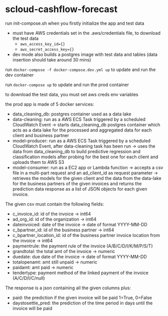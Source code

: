 # scloud-cashflow-forecast


run init-compose.sh when you firstly initialize the app and test data
- must have AWS credentials set in the .aws/credentials file, to download the test data
  - `aws_access_key_id={}`
  - `aws_secret_access_key={}`
- dev mode also builds a postgres image with test data and tables (data insertion should take around 30 mins)

run ` docker-compose -f docker-compose.dev.yml up ` to update and run the dev container

run ` docker-compose up ` to update and run the prod container

to download the test data, you must set aws creds env variables

the prod app is made of 5 docker services:
- data_cleaning_db: postgres container used as a data lake
- data-cleaning: run as a AWS ECS Task triggered by a scheduled CloudWatch Event -> starts data_cleaning_db postgres container which acts as a data lake for the processed and aggregated data for each client and business partner
- model-producer: run as a AWS ECS Task triggered by a scheduled CloudWatch Event, after data-cleaning task has been run -> uses the data from data_cleaning_db to build predictive regression and classification models after probing for the best one for each client and uploads them to AWS S3
- model-consumer: run as a EC2 app or Lambda function -> accepts a csv file in a multi-part request and an ad_client_id as request parameter -> retrieves the models for the given client and the data from the data-lake for the business partners of the given invoices and returns the prediction data response as a list of JSON objects for each given invoice.

The given csv must contain the following fields:
- c_invoice_id: id of the invoice -> int64
- ad_org_id: id of the organization -> int64
- dateinvoiced: date of the invoice -> date of format YYYY-MM-DD
- c_bpartner_id: id of the business partner -> int64
- c_bpartner_location_id: id of the business partner invoice location from the invoice -> int64
- paymentrule: the payment rule of the invoice (A/B/C/D/I/K/M/P/S/T)
- grandtotal: the total amt of the invoice -> numeric
- duedate: due date of the invoice -> date of format YYYY-MM-DD
- totalopenamt: amt still unpaid -> numeric
- paidamt: amt paid -> numeric
- tendertype: payment method of the linked payment of the invoice (A/C/D/I/C/null)

The response is a json containing all the given columns plus:
- paid: the prediction if the given invoice will be paid 1=True, 0=False
- daystosettle_pred: the prediction of the time period in days until the invoice will be paid
